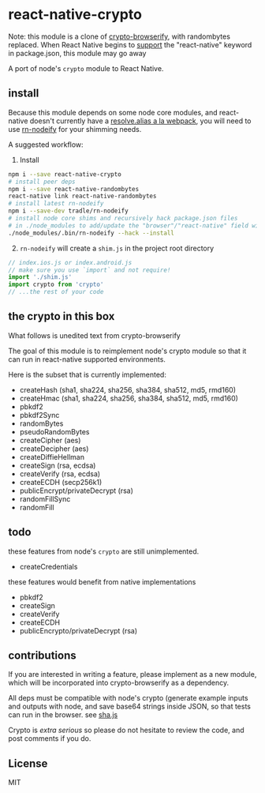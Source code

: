 # react-native-crypto

Note: this module is a clone of [crypto-browserify](https://github.com/crypto-browserify/crypto-browserify), with randombytes replaced. When React Native begins to [support](https://github.com/facebook/react-native) the "react-native" keyword in package.json, this module may go away

A port of node's `crypto` module to React Native.

## install

Because this module depends on some node core modules, and react-native doesn't currently have a [resolve.alias a la webpack](https://productpains.com/post/react-native/packager-support-resolvealias-ala-webpack), you will need to use [rn-nodeify](https://github.com/tradle/rn-nodeify) for your shimming needs.

A suggested workflow:

1. Install
  ```sh
  npm i --save react-native-crypto
  # install peer deps
  npm i --save react-native-randombytes
  react-native link react-native-randombytes
  # install latest rn-nodeify
  npm i --save-dev tradle/rn-nodeify
  # install node core shims and recursively hack package.json files
  # in ./node_modules to add/update the "browser"/"react-native" field with relevant mappings
  ./node_modules/.bin/rn-nodeify --hack --install
  ```

2. `rn-nodeify` will create a `shim.js` in the project root directory
  ```js
  // index.ios.js or index.android.js
  // make sure you use `import` and not require!  
  import './shim.js'
  import crypto from 'crypto'
  // ...the rest of your code
  ```

## the crypto in this box

What follows is unedited text from crypto-browserify

The goal of this module is to reimplement node's crypto module so that it can run in react-native supported environments.

Here is the subset that is currently implemented:

* createHash (sha1, sha224, sha256, sha384, sha512, md5, rmd160)
* createHmac (sha1, sha224, sha256, sha384, sha512, md5, rmd160)
* pbkdf2
* pbkdf2Sync
* randomBytes
* pseudoRandomBytes
* createCipher (aes)
* createDecipher (aes)
* createDiffieHellman
* createSign (rsa, ecdsa)
* createVerify (rsa, ecdsa)
* createECDH (secp256k1)
* publicEncrypt/privateDecrypt (rsa)
* randomFillSync
* randomFill

## todo

these features from node's `crypto` are still unimplemented.

* createCredentials

these features would benefit from native implementations

* pbkdf2
* createSign
* createVerify
* createECDH
* publicEncrypto/privateDecrypt (rsa)

## contributions

If you are interested in writing a feature, please implement as a new module,
which will be incorporated into crypto-browserify as a dependency.

All deps must be compatible with node's crypto
(generate example inputs and outputs with node,
and save base64 strings inside JSON, so that tests can run in the browser.
see [sha.js](https://github.com/dominictarr/sha.js)

Crypto is _extra serious_ so please do not hesitate to review the code,
and post comments if you do.

## License

MIT
